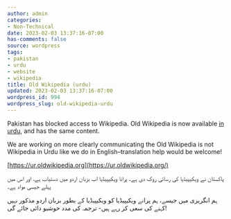 ```yaml
---
author: admin
categories:
- Non-Technical
date: 2023-02-03 13:37:16-07:00
has-comments: false
source: wordpress
tags:
- pakistan
- urdu
- website
- wikipedia
title: Old Wikipedia (urdu)
updated: 2023-02-03 13:37:16-07:00
wordpress_id: 994
wordpress_slug: old-wikipedia-urdu
---
```

Pakistan has blocked access to Wikipedia. Old Wikipedia is now available [in urdu](https://ur.oldwikipedia.org/), and has the same content.

We are working on more clearly communicating the Old Wikipedia is not Wikipedia in Urdu like we do in English–translation help would be welcome!

[https://ur.oldwikipedia.org](https://ur.oldwikipedia.org/)

پاکستان نے ویکیپیڈیا کی رسائی روک دی ہے۔ پرانا ویکیپیڈیا اب بزبان اردو میں دستیاب ہے، اور اس میں پہلے جیسی مواد ہے۔

ہم انگریزی میں جیسے، ہم پرانے ویکیپیڈیا کو ویکیپیڈیا کے بطور بزبان اردو مذکور نہیں کہنے کی سعی کر رہے ہیں- ترجمہ کی مدد خوشبو دائی جائے گی!
